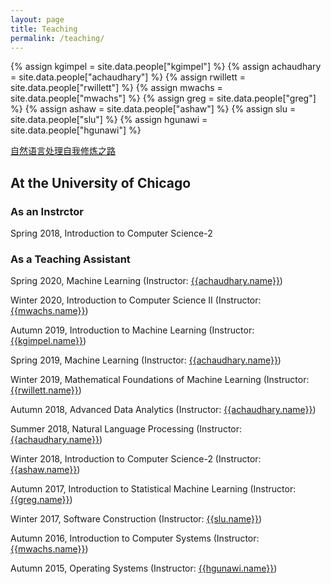 ```yaml
---
layout: page
title: Teaching
permalink: /teaching/
---
```


{% assign kgimpel = site.data.people["kgimpel"] %}
{% assign achaudhary = site.data.people["achaudhary"] %}
{% assign rwillett = site.data.people["rwillett"] %}
{% assign mwachs = site.data.people["mwachs"] %}
{% assign greg = site.data.people["greg"] %}
{% assign ashaw = site.data.people["ashaw"] %}
{% assign slu = site.data.people["slu"] %}
{% assign hgunawi = site.data.people["hgunawi"] %}

[自然语言处理自我修炼之路](https://shimo.im/docs/HYyQyQWx39rCXk8J)

## At the University of Chicago

### As an Instrctor
Spring 2018, Introduction to Computer Science-2

### As a Teaching Assistant

Spring 2020, Machine Learning (Instructor: [{{achaudhary.name}}]({{achaudhary.url}}))

Winter 2020, Introduction to Computer Science II (Instructor: [{{mwachs.name}}]({{mwachs.url}}))

Autumn 2019, Introduction to Machine Learning (Instructor: [{{kgimpel.name}}]({{kgimpel.url}}))

Spring 2019, Machine Learning (Instructor: [{{achaudhary.name}}]({{achaudhary.url}}))

Winter 2019, Mathematical Foundations of Machine Learning (Instructor: [{{rwillett.name}}]({{rwillett.url}}))

Autumn 2018, Advanced Data Analytics (Instructor: [{{achaudhary.name}}]({{achaudhary.url}}))

Summer 2018, Natural Language Processing (Instructor: [{{achaudhary.name}}]({{achaudhary.url}}))

Winter 2018, Introduction to Computer Science-2 (Instructor: [{{ashaw.name}}]({{ashaw.url}}))

Autumn 2017, Introduction to Statistical Machine Learning (Instructor: [{{greg.name}}]({{greg.url}}))

Winter 2017, Software Construction (Instructor: [{{slu.name}}]({{slu.url}}))

Autumn 2016, Introduction to Computer Systems (Instructor: [{{mwachs.name}}]({{mwachs.url}}))

Autumn 2015, Operating Systems (Instructor: [{{hgunawi.name}}]({{hgunawi.url}}))
